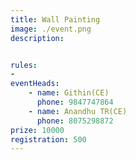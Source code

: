 ```yaml
---
title: Wall Painting
image: ./event.png
description: 


rules: 
- 
eventHeads:
    - name: Githin(CE)
      phone: 9847747864
    - name: Anandhu TR(CE)
      phone: 8075298872
prize: 10000
registration: 500
---
```

